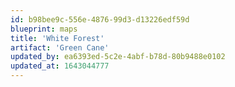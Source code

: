 ```yaml
---
id: b98bee9c-556e-4876-99d3-d13226edf59d
blueprint: maps
title: 'White Forest'
artifact: 'Green Cane'
updated_by: ea6393ed-5c2e-4abf-b78d-80b9488e0102
updated_at: 1643044777
---
```

